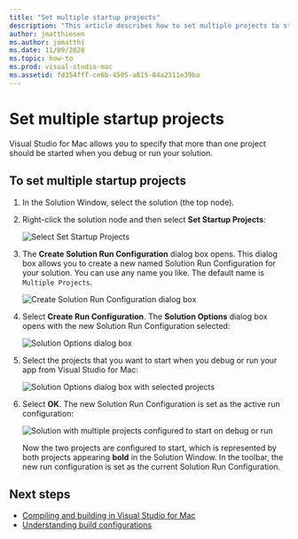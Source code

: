 ```yaml
---
title: "Set multiple startup projects"
description: "This article describes how to set multiple projects to start on run or debug."
author: jmatthiesen
ms.author: jomatthi
ms.date: 11/09/2020
ms.topic: how-to
ms.prod: visual-studio-mac
ms.assetid: fd354fff-ce6b-4505-a815-84a2311e39ba
---
```

# Set multiple startup projects

Visual Studio for Mac allows you to specify that more than one project should be started when you debug or run your solution.

## To set multiple startup projects

1. In the Solution Window, select the solution (the top node).

2. Right-click the solution node and then select **Set Startup Projects**:

   ![Select Set Startup Projects](media/startup-proj-ctx-menu.png)

3. The **Create Solution Run Configuration** dialog box opens. This dialog box allows you to create a new named Solution Run Configuration for your solution. You can use any name you like. The default name is `Multiple Projects`.

   ![Create Solution Run Configuration dialog box](media/create-sln-run-config.png)

4. Select **Create Run Configuration**. The **Solution Options** dialog box opens with the new Solution Run Configuration selected:

   ![Solution Options dialog box](media/sln-options-run-config-multi-projects.png)

5. Select the projects that you want to start when you debug or run your app from Visual Studio for Mac:

   ![Solution Options dialog box with selected projects](media/sln-options-run-config-multi-projects-configured.png)

6. Select **OK**. The new Solution Run Configuration is set as the active run configuration:

   ![Solution with multiple projects configured to start on debug or run](media/startup-project-configured.png)

   Now the two projects are configured to start, which is represented by both projects appearing **bold** in the Solution Window. In the toolbar, the new run configuration is set as the current Solution Run Configuration.

## Next steps

- [Compiling and building in Visual Studio for Mac](compiling-and-building.md)
- [Understanding build configurations](configurations.md)
